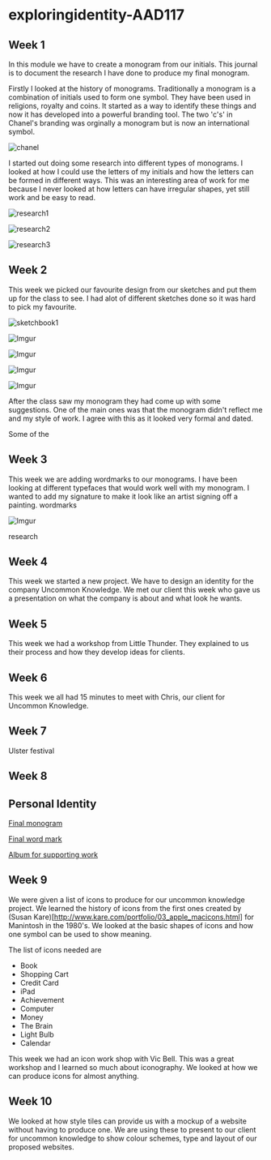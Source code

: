 # exploringidentity-AAD117

Week 1
-------

In this module we have to create a monogram from our initials. This journal is to document the research I have done to produce my final monogram. 

Firstly I looked at the history of monograms. Traditionally a monogram is a combination of initials used to form one symbol. They have been used in religions, royalty and coins. It started as a way to identify these things and now it has developed into a powerful branding tool. The two 'c's' in Chanel's branding was orginally a monogram but is now an international symbol.  

![chanel](https://pbs.twimg.com/profile_images/471773414307282945/wOzNtLic.jpeg)

I started out doing some research into different types of monograms. I looked at how I could use the letters of my initials and how the letters can be formed in different ways. This was an interesting area of work for me because I never looked at how letters can have irregular shapes, yet still work and be easy to read. 

![research1](https://s-media-cache-ak0.pinimg.com/736x/3c/22/58/3c2258fa039b481d86c1f0e6a3d69a0b.jpg)

![research2](https://s-media-cache-ak0.pinimg.com/736x/c3/8a/d7/c38ad73af6e5e30f460b8c6071e41eb6.jpg)

![research3](https://s-media-cache-ak0.pinimg.com/236x/67/0a/c8/670ac8a9c4e43274f32405dc6a300373.jpg)

Week 2
-------

This week we picked our favourite design from our sketches and put them up for the class to see. I had alot of different sketches done so it was hard to pick my favourite.

![sketchbook1](http://i.imgur.com/SROWNQS.jpg)

![Imgur](http://i.imgur.com/8GZTFQ4.jpg)

![Imgur](http://i.imgur.com/5kHZT3U.jpg)

![Imgur](http://i.imgur.com/D96P6m0.jpg)

![Imgur](http://i.imgur.com/B3eAmtp.jpg)

After the class saw my monogram they had come up with some suggestions. One of the main ones was that the monogram didn't reflect me and my style of work. I agree with this as it looked very formal and dated. 

Some of the 


Week 3
-------

This week we are adding wordmarks to our monograms. I have been looking at different typefaces that would work well with my monogram. I wanted to add my signature to make it look like an artist signing off a painting. 
wordmarks
 
 ![Imgur](http://i.imgur.com/1kut25K.jpg)
 
research 

Week 4
-------
This week we started a new project. We have to design an identity for the company Uncommon Knowledge. 
We met our client this week who gave us a presentation on what the company is about and what look he wants. 

Week 5
-------

This week we had a workshop from Little Thunder. They explained to us their process and how they develop ideas for clients. 

Week 6
-------

This week we all had 15 minutes to meet with Chris, our client for Uncommon Knowledge. 

Week 7
-------
Ulster festival 

Week 8 
--------
Personal Identity 
----------------------------------------------------------------------------------------------------------


[Final monogram](https://www.flickr.com/photos/80894004@N03/16545297388/in/set-72157651185437972)

[Final word mark](https://www.flickr.com/photos/80894004@N03/16706753746/in/album-72157651185437972/)

[Album for supporting work](https://www.flickr.com/photos/80894004@N03/sets/72157651185437972/)

Week 9
-------
We were given a list of icons to produce for our uncommon knowledge project. We learned the history of icons from the first ones created by (Susan Kare)[http://www.kare.com/portfolio/03_apple_macicons.html] for Manintosh in the 1980's. We looked at the basic shapes of icons and how one symbol can be used to show meaning. 

The list of icons needed are
* Book
* Shopping Cart
* Credit Card
* iPad
* Achievement
* Computer
* Money
* The Brain
* Light Bulb
* Calendar

This week we had an icon work shop with Vic Bell. This was a great workshop and I learned so much about iconography. We looked at how we can produce icons for almost anything. 

Week 10
--------
We looked at how style tiles can provide us with a mockup of a website without having to produce one. We are using these to present to our client for uncommon knowledge to show colour schemes, type and layout of our proposed websites. 
